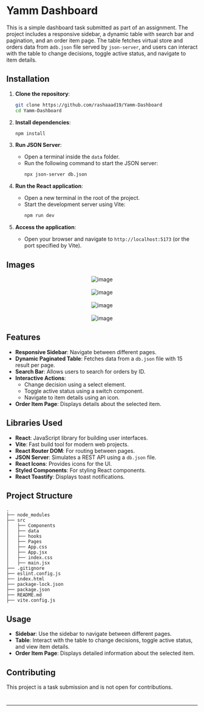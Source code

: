 

# Yamm Dashboard

This is a simple dashboard task submitted as part of an assignment. The project includes a responsive sidebar, a dynamic table with search bar and pagination, and an order item page. The table fetches virtual store and orders data from a`db.json` file served by `json-server`, and users can interact with the table to change decisions, toggle active status, and navigate to item details.

## Installation

1. **Clone the repository**:
   ```bash
   git clone https://github.com/rashaaad19/Yamm-Dashboard
   cd Yamm-Dashboard
   ```

2. **Install dependencies**:
   ```bash
   npm install
   ```

3. **Run JSON Server**:
   - Open a terminal inside the `data` folder.
   - Run the following command to start the JSON server:
     ```bash
     npx json-server db.json
     ```

4. **Run the React application**:
   - Open a new terminal in the root of the project.
   - Start the development server using Vite:
     ```bash
     npm run dev
     ```

5. **Access the application**:
   - Open your browser and navigate to `http://localhost:5173` (or the port specified by Vite).
## Images


<div align="center">

![image](https://github.com/user-attachments/assets/2f76c3c9-22be-44f0-a57d-baef2705fd81)
<br>
<br>
![image](https://github.com/user-attachments/assets/db0910f9-d729-4179-b68f-9b10a25cdbb6)
<br>
<br>
![image](https://github.com/user-attachments/assets/dcae9d12-de8f-4a87-b65c-eded01e7f0b0)
<br>
<br>
![image](https://github.com/user-attachments/assets/327e3f89-412c-4e59-b7f1-f13918bbe512)


</div>

## Features

- **Responsive Sidebar**: Navigate between different pages.
- **Dynamic Paginated Table**: Fetches data from a `db.json` file with 15 result per page.
-  **Search Bar**: Allows users to search for orders by ID.
- **Interactive Actions**:
  - Change decision using a select element.
  - Toggle active status using a switch component.
  - Navigate to item details using an icon.
- **Order Item Page**: Displays details about the selected item.

## Libraries Used

- **React**: JavaScript library for building user interfaces.
- **Vite**: Fast build tool for modern web projects.
- **React Router DOM**: For routing between pages.
- **JSON Server**: Simulates a REST API using a `db.json` file.
- **React Icons**: Provides icons for the UI.
- **Styled Components**: For styling React components.
- **React Toastify**: Displays toast notifications.



## Project Structure

```
.
├── node_modules
├── src
│   ├── Components
│   ├── data
│   ├── hooks
│   ├── Pages
│   ├── App.css
│   ├── App.jsx
│   ├── index.css
│   ├── main.jsx
├── .gitignore
├── eslint.config.js
├── index.html
├── package-lock.json
├── package.json
├── README.md
├── vite.config.js
```

## Usage

- **Sidebar**: Use the sidebar to navigate between different pages.
- **Table**: Interact with the table to change decisions, toggle active status, and view item details.
- **Order Item Page**: Displays detailed information about the selected item.

## Contributing

This project is a task submission and is not open for contributions.

#
---

